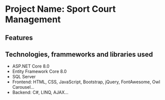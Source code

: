 # Project Name: Sport Court Management
## Features

## Technologies, frammeworks and libraries used
- ASP.NET Core 8.0
- Entity Framework Core 8.0
- SQL Server
- Frontend: HTML, CSS, JavaScript, Bootstrap, jQuery, FontAwesome, Owl Carousel...
- Backend: C#, LINQ, AJAX...
